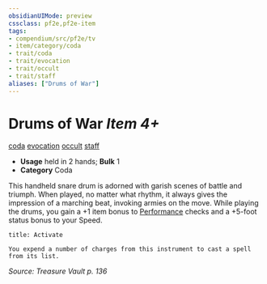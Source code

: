 ```yaml
---
obsidianUIMode: preview
cssclass: pf2e,pf2e-item
tags:
- compendium/src/pf2e/tv
- item/category/coda
- trait/coda
- trait/evocation
- trait/occult
- trait/staff
aliases: ["Drums of War"]
---
```

# Drums of War *Item 4+*  
[coda](rules/traits/coda-tv.md)  [evocation](rules/traits/evocation.md)  [occult](rules/traits/occult.md)  [staff](rules/traits/staff.md)  

- **Usage** held in 2 hands; **Bulk** 1
- **Category** Coda

This handheld snare drum is adorned with garish scenes of battle and triumph. When played, no matter what rhythm, it always gives the impression of a marching beat, invoking armies on the move. While playing the drums, you gain a +1 item bonus to [Performance](compendium/skills.md#Performance) checks and a +5-foot status bonus to your Speed.

```ad-embed-ability
title: Activate

You expend a number of charges from this instrument to cast a spell from its list.
```

*Source: Treasure Vault p. 136*